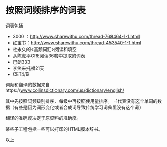# 按照词频排序的词表
词表包括
- 3000 ：http://www.sharewithu.com/thread-768464-1-1.html
- 红宝书：http://www.sharewithu.com/thread-453540-1-1.html
- 杜永久的<高频词汇>阅读和填空
- 从陈虎平GRE阅读36套中提取的词表
- 巴朗333
- 李笑来托福21天
- CET4/6

词频和翻译的数据来自https://www.collinsdictionary.com/us/dictionary/english/

其中先按照词频级别排序，每级中再按照使用量排序。
-1代表没有这个单词的数据（有些是因为词形变化或者合成词导致传统学习词典里没有这个词）

翻译的准确度决定于原资料的准确度。

某些子工程包括一些可以打印的HTML版本辞书。

以上
